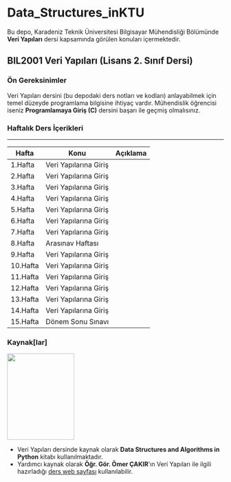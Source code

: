 # Data_Structures_inKTU
Bu depo, Karadeniz Teknik Üniversitesi Bilgisayar Mühendisliği Bölümünde **Veri Yapıları** dersi kapsamında görülen konuları içermektedir.

## BIL2001 Veri Yapıları (Lisans 2. Sınıf Dersi)
### Ön Gereksinimler
Veri Yapıları dersini (bu depodaki ders notları ve kodları) anlayabilmek için temel düzeyde programlama bilgisine ihtiyaç vardır. Mühendislik öğrencisi iseniz **Programlamaya Giriş (C)** dersini başarı ile geçmiş olmalısınız.

### Haftalık Ders İçerikleri
---
**Hafta** | **Konu** | **Açıklama**
--------- | -------- | ------------
1.Hafta | Veri Yapılarına Giriş | 
2.Hafta | Veri Yapılarına Giriş | 
3.Hafta | Veri Yapılarına Giriş | 
4.Hafta | Veri Yapılarına Giriş | 
5.Hafta | Veri Yapılarına Giriş | 
6.Hafta | Veri Yapılarına Giriş | 
7.Hafta | Veri Yapılarına Giriş | 
8.Hafta | Arasınav Haftası | 
9.Hafta | Veri Yapılarına Giriş | 
10.Hafta | Veri Yapılarına Giriş | 
11.Hafta | Veri Yapılarına Giriş | 
12.Hafta | Veri Yapılarına Giriş | 
13.Hafta | Veri Yapılarına Giriş | 
14.Hafta | Veri Yapılarına Giriş | 
15.Hafta | Dönem Sonu Sınavı | 

### Kaynak[lar]
<img src="https://images-na.ssl-images-amazon.com/images/I/61KBExHOcRL._SX379_BO1,204,203,200_.jpg" width="156" height="200">

* Veri Yapıları dersinde kaynak olarak **Data Structures and Algorithms in Python** kitabı kullanılmaktadır.
* Yardımcı kaynak olarak **Öğr. Gör. Ömer ÇAKIR**'ın Veri Yapıları ile ilgili hazırladığı [ders web sayfası](https://ceng2.ktu.edu.tr/~cakir/veri_yapilari.html) kullanılabilir.
